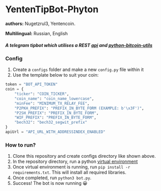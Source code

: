 # YentenTipBot-Phyton

**authors:** Nugetzrul3, Yentencoin.

**Multilingual:** Russian, English

##### A telegram tipbot which utilises a REST [api](https://api.yentencoin.info) and [python-bitcoin-utils](https://github.com/karask/python-bitcoin-utils)

### Config
1. Create a `configs` folder and make a new `config.py` file within it
2. Use the template below to suit your coin:

```python
token = "BOT_API_TOKEN"
coin = {
    "ticker": "COIN_TICKER",
    "coin_name": "coin_name_lowercase",
    "minFee": "MINIMUM_TX_RELAY_FEE",
    "P2PKH_PREFIX": "PREFIX_IN_BYTE_FORM (EXAMPLE: b'\x3F')",
    "P2SH_PREFIX": "PREFIX_IN_BYTE_FORM",
    "WIF_PREFIX": "PREFIX_IN_BYTE_FORM",
    "bech32": "bech32_segwit_prefix"
}
apiUrl = "API_URL_WITH_ADDRESSINDEX_ENABLED"
```

### How to run?
1. Clone this repository and create configs directory like shown above.
2. In the repository directory, run a python [virtual environment](https://packaging.python.org/guides/installing-using-pip-and-virtual-environments/#creating-a-virtual-environment)
3. Once virtual environment is running, run `pip install -r requirements.txt`. This will install all required libraries.
4. Once completed, run `python3 bot.py`.
5. Success! The bot is now running 😀

